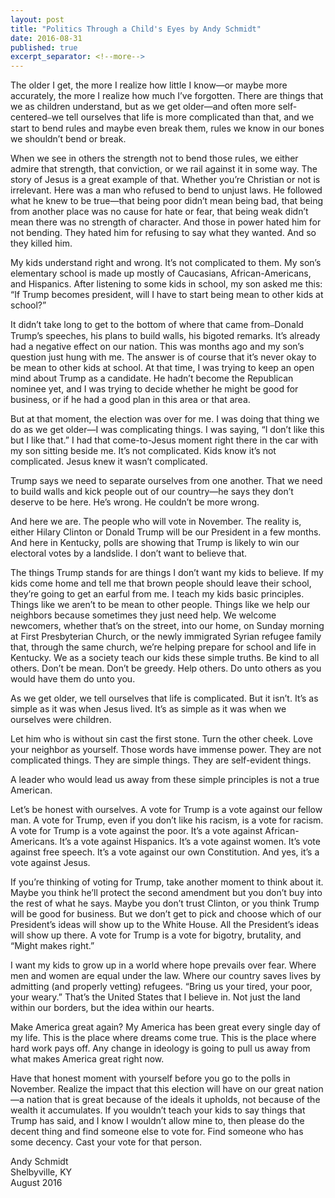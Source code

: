 ```yaml
---
layout: post
title: "Politics Through a Child's Eyes by Andy Schmidt"
date: 2016-08-31
published: true
excerpt_separator: <!--more-->
---
```


The older I get, the more I realize how little I know—or maybe more accurately, the more I realize how much I’ve forgotten. There are things that we as children understand, but as we get older—and often more self-centered⎯we tell ourselves that life is more complicated than that, and we start to bend rules and maybe even break them, rules we know in our bones we shouldn’t bend or break.

<!--more-->

When we see in others the strength not to bend those rules, we either admire that strength, that conviction, or we rail against it in some way. The story of Jesus is a great example of that. Whether you’re Christian or not is irrelevant. Here was a man who refused to bend to unjust laws. He followed what he knew to be true—that being poor didn’t mean being bad, that being from another place was no cause for hate or fear, that being weak didn’t mean there was no strength of character. And those in power hated him for not bending. They hated him for refusing to say what they wanted. And so they killed him.

My kids understand right and wrong. It’s not complicated to them. My son’s elementary school is made up mostly of Caucasians, African-Americans, and Hispanics. After listening to some kids in school, my son asked me this: “If Trump becomes president, will I have to start being mean to other kids at school?”

It didn’t take long to get to the bottom of where that came from⎯Donald Trump’s speeches, his plans to build walls, his bigoted remarks. It’s already had a negative effect on our nation. This was months ago and my son’s question just hung with me. The answer is of course that it’s never okay to be mean to other kids at school. At that time, I was trying to keep an open mind about Trump as a candidate. He hadn’t become the Republican nominee yet, and I was trying to decide whether he might be good for business, or if he had a good plan in this area or that area.

But at that moment, the election was over for me. I was doing that thing we do as we get older—I was complicating things. I was saying, “I don’t like this but I like that.” I had that come-to-Jesus moment right there in the car with my son sitting beside me. It’s not complicated. Kids know it’s not complicated. Jesus knew it wasn’t complicated.

Trump says we need to separate ourselves from one another. That we need to build walls and kick people out of our country—he says they don’t deserve to be here. He’s wrong. He couldn’t be more wrong.

And here we are. The people who will vote in November. The reality is, either Hilary Clinton or Donald Trump will be our President in a few months. And here in Kentucky, polls are showing that Trump is likely to win our electoral votes by a landslide. I don’t want to believe that.

The things Trump stands for are things I don’t want my kids to believe. If my kids come home and tell me that brown people should leave their school, they’re going to get an earful from me. I teach my kids basic principles. Things like we aren’t to be mean to other people. Things like we help our neighbors because sometimes they just need help. We welcome newcomers, whether that’s on the street, into our home, on Sunday morning at First Presbyterian Church, or the newly immigrated Syrian refugee family that, through the same church, we’re helping prepare for school and life in Kentucky. We as a society teach our kids these simple truths. Be kind to all others. Don’t be mean. Don’t be greedy. Help others. Do unto others as you would have them do unto you.

As we get older, we tell ourselves that life is complicated. But it isn’t. It’s as simple as it was when Jesus lived. It’s as simple as it was when we ourselves were children.

Let him who is without sin cast the first stone. Turn the other cheek. Love your neighbor as yourself. Those words have immense power. They are not complicated things. They are simple things. They are self-evident things.

A leader who would lead us away from these simple principles is not a true American.

Let’s be honest with ourselves. A vote for Trump is a vote against our fellow man. A vote for Trump, even if you don’t like his racism, is a vote for racism. A vote for Trump is a vote against the poor. It’s a vote against African-Americans. It’s a vote against Hispanics. It’s a vote against women. It’s vote against free speech. It’s a vote against our own Constitution. And yes, it’s a vote against Jesus.

If you’re thinking of voting for Trump, take another moment to think about it. Maybe you think he’ll protect the second amendment but you don’t buy into the rest of what he says. Maybe you don’t trust Clinton, or you think Trump will be good for business. But we don’t get to pick and choose which of our President’s ideas will show up to the White House. All the President’s ideas will show up there. A vote for Trump is a vote for bigotry, brutality, and “Might makes right.”

I want my kids to grow up in a world where hope prevails over fear. Where men and women are equal under the law. Where our country saves lives by admitting (and properly vetting) refugees. “Bring us your tired, your poor, your weary.” That’s the United States that I believe in. Not just the land within our borders, but the idea within our hearts.

Make America great again? My America has been great every single day of my life. This is the place where dreams come true. This is the place where hard work pays off. Any change in ideology is going to pull us away from what makes America great right now.

Have that honest moment with yourself before you go to the polls in November. Realize the impact that this election will have on our great nation—a nation that is great because of the ideals it upholds, not because of the wealth it accumulates. If you wouldn’t teach your kids to say things that Trump has said, and I know I wouldn’t allow mine to, then please do the decent thing and find someone else to vote for. Find someone who has some decency. Cast your vote for that person.


Andy Schmidt  
Shelbyville, KY  
August 2016
